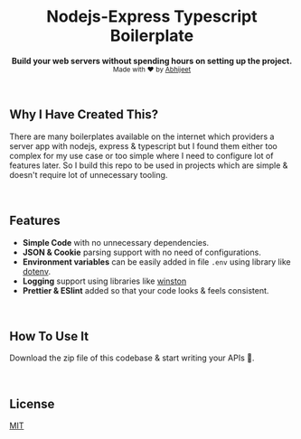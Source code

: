 <h1 align="center">Nodejs-Express Typescript Boilerplate</h1>

<p align="center">
  <b>Build your web servers without spending hours on setting up the project.</b></br>
  <sub>Made with ❤️ by <a href="https://github.com/abhijeetgurle">Abhijeet</a></sub>
</p>

<br>

## Why I Have Created This?

There are many boilerplates available on the internet which providers a server app with nodejs, express & typescript but I found them either too complex for my use case or too simple where I need to configure lot of features later. So I build this repo to be used in projects which are simple & doesn't require lot of unnecessary tooling.

<br>

## Features

- **Simple Code** with no unnecessary dependencies.
- **JSON & Cookie** parsing support with no need of configurations.
- **Environment variables** can be easily added in file `.env` using library like [dotenv](https://www.npmjs.com/package/dotenv).
- **Logging** support using libraries like [winston](https://www.npmjs.com/package/winston)
- **Prettier & ESlint** added so that your code looks & feels consistent.

<br>

## How To Use It

Download the zip file of this codebase & start writing your APIs 🎉.

<br>

## License

[MIT](/LICENSE)
